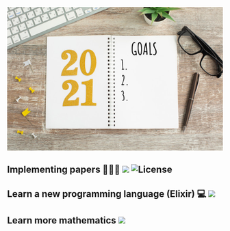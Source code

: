 <div align="center">
  <img src="https://github.com/Flursky/resolutions-2021/blob/main/year-goals-list-2021.jpg">
</div>

## Implementing papers 👨🏻‍💻 ![](https://img.shields.io/badge/progress-0%25-green.svg) ![License](https://img.shields.io/github/license/flursky/resolutions-2021.svg?color=blue&style=plastic)


## Learn a new programming language (Elixir) 💻 ![](https://img.shields.io/badge/progress-0%25-red.svg)

## Learn more mathematics ![](https://img.shields.io/badge/progress-0%25-blue.svg)
